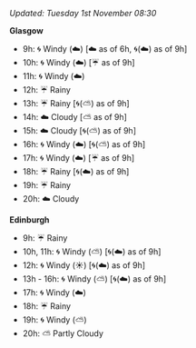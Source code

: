 *Updated: Tuesday 1st November 08:30*

**Glasgow**

* 9h: :cyclone: Windy (:cloud:) [:cloud: as of 6h, :cyclone:(:cloud:) as of 9h]
* 10h: :cyclone: Windy (:cloud:) [:umbrella: as of 9h]
* 11h: :cyclone: Windy (:cloud:)
* 12h: :umbrella: Rainy
* 13h: :umbrella: Rainy [:cyclone:(:partly_sunny:) as of 9h]
* 14h: :cloud: Cloudy [:partly_sunny: as of 9h]
* 15h: :cloud: Cloudy [:cyclone:(:partly_sunny:) as of 9h]
* 16h: :cyclone: Windy (:cloud:) [:cyclone:(:partly_sunny:) as of 9h]
* 17h: :cyclone: Windy (:cloud:) [:umbrella: as of 9h]
* 18h: :umbrella: Rainy [:cyclone:(:cloud:) as of 9h]
* 19h: :umbrella: Rainy
* 20h: :cloud: Cloudy

**Edinburgh**

* 9h: :umbrella: Rainy
* 10h, 11h: :cyclone: Windy (:partly_sunny:) [:cyclone:(:cloud:) as of 9h]
* 12h: :cyclone: Windy (:sunny:) [:cyclone:(:cloud:) as of 9h]
* 13h - 16h: :cyclone: Windy (:partly_sunny:) [:cyclone:(:cloud:) as of 9h]
* 17h: :cyclone: Windy (:cloud:)
* 18h: :umbrella: Rainy
* 19h: :cyclone: Windy (:partly_sunny:)
* 20h: :partly_sunny: Partly Cloudy
